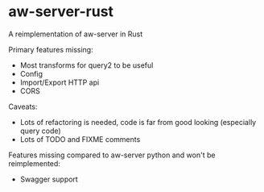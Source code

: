 aw-server-rust
==============

A reimplementation of aw-server in Rust

Primary features missing:
- Most transforms for query2 to be useful
- Config
- Import/Export HTTP api
- CORS

Caveats:
- Lots of refactoring is needed, code is far from good looking (especially query code)
- Lots of TODO and FIXME comments

Features missing compared to aw-server python and won't be reimplemented:
- Swagger support
